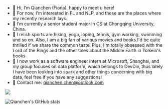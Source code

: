 - 👋 Hi, I’m Qianchen (Fiona), happy to meet u here!
- 👀 For now, I’m interested in FL and NLP, and these are the places where my recently research lays.
- 🏫 I’m currently a senior student major in CS at Chongqing University, China.
- 🤗 I relish sports are hiking, yoga, loping, tennis, gym working, swimming and so on. Also, I am a big fan of various movies and books.I'd be quite thrilled if we share the common taste! Plus, I'm totally obsessed with the Lord of the Rings and the other tales about the Middle Earth in Tolkein's books
- 📣 I now work as a software engineer intern at Microsoft, Shanghai, and my group focuses on data platform, which belongs to DevDiv, thus lately I have been looking into spark and other things concerning with big data, feel free if you have any suggestions!
- 📮 Contact me: qianchen.chen@outlook.com

<!-- 访客数统计徽标 -->
  <img src="https://visitor-badge.glitch.me/badge?page_id=fionachan01" /></div>

![Qianchen's GitHub stats](https://github-readme-stats.vercel.app/api?username=fionachan01&count_private=true&show_icons=true&theme=moltack)
<!---
FionaChan01/FionaChan01 is a ✨ special ✨ repository because its `README.md` (this file) appears on your GitHub profile.
You can click the Preview link to take a look at your changes.
--->
